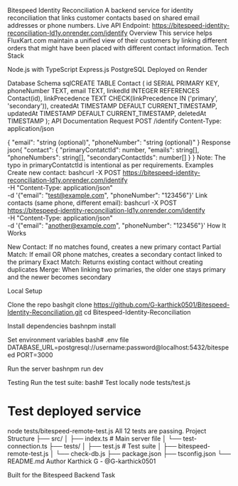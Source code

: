 Bitespeed Identity Reconciliation
A backend service for identity reconciliation that links customer contacts based on shared email addresses or phone numbers.
Live API
Endpoint: https://bitespeed-identity-reconciliation-ld1y.onrender.com/identify
Overview
This service helps FluxKart.com maintain a unified view of their customers by linking different orders that might have been placed with different contact information.
Tech Stack

Node.js with TypeScript
Express.js
PostgreSQL
Deployed on Render

Database Schema
sqlCREATE TABLE Contact (
    id SERIAL PRIMARY KEY,
    phoneNumber TEXT,
    email TEXT,
    linkedId INTEGER REFERENCES Contact(id),
    linkPrecedence TEXT CHECK(linkPrecedence IN ('primary', 'secondary')),
    createdAt TIMESTAMP DEFAULT CURRENT_TIMESTAMP,
    updatedAt TIMESTAMP DEFAULT CURRENT_TIMESTAMP,
    deletedAt TIMESTAMP
);
API Documentation
Request
POST /identify
Content-Type: application/json

{
  "email": "string (optional)",
  "phoneNumber": "string (optional)"
}
Response
json{
  "contact": {
    "primaryContatctId": number,
    "emails": string[],
    "phoneNumbers": string[],
    "secondaryContactIds": number[]
  }
}
Note: The typo in primaryContatctId is intentional as per requirements.
Examples
Create new contact:
bashcurl -X POST https://bitespeed-identity-reconciliation-ld1y.onrender.com/identify \
  -H "Content-Type: application/json" \
  -d '{"email": "test@example.com", "phoneNumber": "123456"}'
Link contacts (same phone, different email):
bashcurl -X POST https://bitespeed-identity-reconciliation-ld1y.onrender.com/identify \
  -H "Content-Type: application/json" \
  -d '{"email": "another@example.com", "phoneNumber": "123456"}'
How It Works

New Contact: If no matches found, creates a new primary contact
Partial Match: If email OR phone matches, creates a secondary contact linked to the primary
Exact Match: Returns existing contact without creating duplicates
Merge: When linking two primaries, the older one stays primary and the newer becomes secondary

Local Setup

Clone the repo
bashgit clone https://github.com/G-karthick0501/Bitespeed-Identity-Reconciliation.git
cd Bitespeed-Identity-Reconciliation

Install dependencies
bashnpm install

Set environment variables
bash# .env file
DATABASE_URL=postgresql://username:password@localhost:5432/bitespeed
PORT=3000

Run the server
bashnpm run dev


Testing
Run the test suite:
bash# Test locally
node tests/test.js

# Test deployed service
node tests/bitespeed-remote-test.js
All 12 tests are passing.
Project Structure
├── src/
│   ├── index.ts          # Main server file
│   └── test-connection.ts
├── tests/
│   ├── test.js           # Test suite
│   ├── bitespeed-remote-test.js
│   └── check-db.js
├── package.json
├── tsconfig.json
└── README.md
Author
Karthick G - @G-karthick0501

Built for the Bitespeed Backend Task

